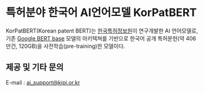 # 특허분야 한국어 AI언어모델 KorPatBERT
KorPatBERT(Korean patent BERT)는 [한국특허정보원](https://www.kipi.or.kr)이 연구개발한 AI 언어모델로, 기존 [Google BERT base](https://github.com/google-research/bert) 모델의 아키텍쳐를 기반으로 한국어 공개 특허문헌(약 406만건, 120GB)을 사전학습(pre-training)한 모델이다.

## 제공 및 기타 문의
E-mail : ai_support@kipi.or.kr
